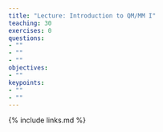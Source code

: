 ```yaml
---
title: "Lecture: Introduction to QM/MM I"
teaching: 30
exercises: 0
questions:
- ""
- ""
- ""
objectives:
- ""
keypoints:
- ""
- ""
---
```




{% include links.md %}

